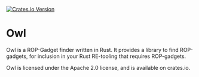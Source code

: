 [![Crates.io Version](https://img.shields.io/crates/v/owl.svg)](https://crates.io/crates/owl/)

# Owl

Owl is a ROP-Gadget finder written in Rust. It provides a library to find
ROP-gadgets, for inclusion in your Rust RE-tooling that requires ROP-gadgets.

Owl is licensed under the Apache 2.0 license, and is available on crates.io.